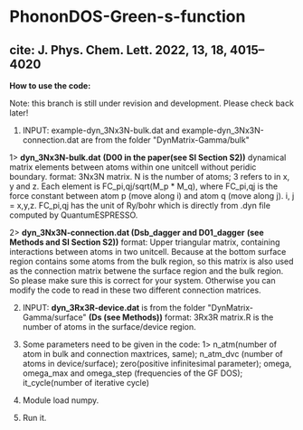 # PhononDOS-Green-s-function
cite: J. Phys. Chem. Lett. 2022, 13, 18, 4015–4020
-------------------
**How to use the code:**

Note: this branch is still under revision and development. Please check back later!

1. INPUT: example-dyn_3Nx3N-bulk.dat and example-dyn_3Nx3N-connection.dat are from the folder "DynMatrix-Gamma/bulk"

1> **dyn_3Nx3N-bulk.dat** **(D00 in the paper(see SI Section S2))**
dynamical matrix elements between atoms within one unitcell without peridic boundary. 
format: 3Nx3N matrix. N is the number of atoms; 3 refers to in x, y and z. Each element is FC_pi,qj/sqrt(M_p * M_q), where FC_pi,qj is the force constant between atom p (move along i) and atom q (move along j). i, j = x,y,z.  FC_pi,qj has the unit of Ry/bohr which is directly from .dyn file computed by QuantumESPRESSO.

2> **dyn_3Nx3N-connection.dat (Dsb_dagger and D01_dagger** **(see Methods and SI Section S2))**
format: Upper triangular matrix, containing interactions between atoms in two unitcell. Because at the bottom surface region contains some atoms from the bulk region, so this matrix is also used as the connection matrix betwene the surface region and the bulk region. So please make sure this is correct for your system. Otherwise you can modify the code to read in these two different connection matrices.


2. INPUT: **dyn_3Rx3R-device.dat** is from the folder "DynMatrix-Gamma/surface" **(Ds (see Methods))**
format: 3Rx3R matrix.R is the number of atoms in the surface/device region.

4. Some parameters need to be given in the code: 1> n_atm(number of atom in bulk and connection maxtrices, same); n_atm_dvc (number of atoms in device/surface); zero(positive infinitesimal parameter); omega, omega_max and omega_step (frequencies of the GF DOS); it_cycle(number of iterative cycle)
5. Module load numpy.
6. Run it.
